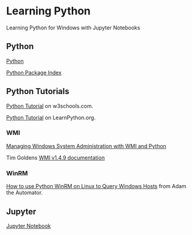 # Learning Python
Learning Python for Windows with Jupyter Notebooks

## Python

[Python](https://www.python.org/)

[Python Package Index](https://pypi.org/)

## Python Tutorials

[Python Tutorial](https://www.w3schools.com/python/default.asp) on w3schools.com.

[Python Tutorial](https://www.learnpython.org/) on LearnPython.org.

### WMI

[Managing Windows System Administration with WMI and Python](https://blog.ipswitch.com/managing-windows-system-administration-with-wmi-and-python)

Tim Goldens [WMI v1.4.9 documentation](http://timgolden.me.uk/python/wmi/tutorial.html)

### WinRM

[How to use Python WinRM on Linux to Query Windows Hosts](https://adamtheautomator.com/python-winrm/) from Adam the Automator.

## Jupyter

[Jupyter Notebook](https://jupyter.org/)
